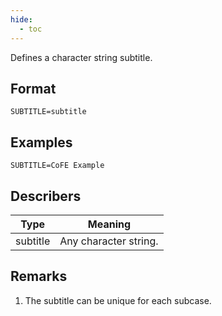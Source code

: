 ```yaml
---
hide:
  - toc
---
```

Defines a character string subtitle.

## Format
`SUBTITLE=subtitle`

## Examples
`SUBTITLE=CoFE Example`

## Describers
| Type       | Meaning  |
| ---------- | -------- |
| subtitle   | Any character string.    |

## Remarks
1. The subtitle can be unique for each subcase.